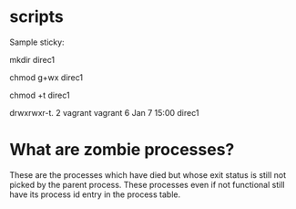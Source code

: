 # scripts

Sample sticky:

mkdir direc1

chmod g+wx direc1

chmod +t direc1

drwxrwxr-t. 2 vagrant vagrant    6 Jan  7 15:00 direc1

# What are zombie processes?
These are the processes which have died but whose exit status is still not picked by the parent process. These processes even if not functional still have its process id entry in the process table.

